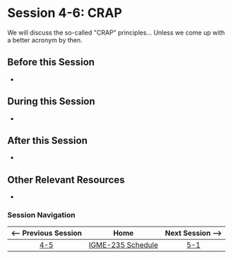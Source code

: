 # Session 4-6: CRAP

We will discuss the so-called "CRAP" principles... Unless we come up with a better acronym by then.

## Before this Session
- 

## During this Session
- 

## After this Session
- 

## Other Relevant Resources
- 

### Session Navigation

| <-- Previous Session |               Home                  | Next Session --> |
|:--------------------:|:-----------------------------------:|:----------------:|
|  [4-5](4-5.md)       | [IGME-235 Schedule](../schedule.md) |   [5-1](5-1.md)  |
